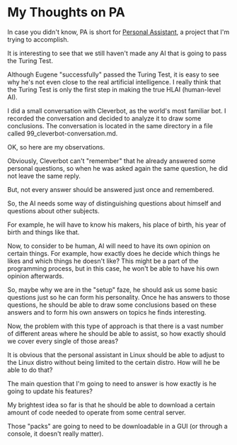 # My Thoughts on PA

In case you didn't know, PA is short for [Personal Assistant](https://github.com/personal-assistant/pa-wiki#personal-assistant), a project that I'm trying to accomplish.

It is interesting to see that we still haven't made any AI that is going to pass the Turing Test.

Although Eugene "successfully" passed the Turing Test, it is easy to see why he's not even close to the real artificial intelligence. I really think that the Turing Test is only the first step in making the true HLAI (human-level AI).

I did a small conversation with Cleverbot, as the world's most familiar bot. I recorded the conversation and decided to analyze it to draw some conclusions. The conversation is located in the same directory in a file called 99_cleverbot-conversation.md.

OK, so here are my observations.

Obviously, Cleverbot can't "remember" that he already answered some personal questions, so when he was asked again the same question, he did not leave the same reply.

But, not every answer should be answered just once and remembered.

So, the AI needs some way of distinguishing questions about himself and questions about other subjects.

For example, he will have to know his makers, his place of birth, his year of birth and things like that.

Now, to consider to be human, AI will need to have its own opinion on certain things. For example, how exactly does he decide which things he likes and which things he doesn't like? This might be a part of the programming process, but in this case, he won't be able to have his own opinion afterwards.

So, maybe why we are in the "setup" faze, he should ask us some basic questions just so he can form his personality. Once he has answers to those questions, he should be able to draw some conclusions based on these answers and to form his own answers on topics he finds interesting.

Now, the problem with this type of approach is that there is a vast number of different areas where he should be able to assist, so how exactly should we cover every single of those areas?

It is obvious that the personal assistant in Linux should be able to adjust to the Linux distro without being limited to the certain distro. How will he be able to do that?

The main question that I'm going to need to answer is how exactly is he going to update his features?

My brightest idea so far is that he should be able to download a certain amount of code needed to operate from some central server.

Those "packs" are going to need to be downloadable in a GUI (or through a console, it doesn't really matter).
